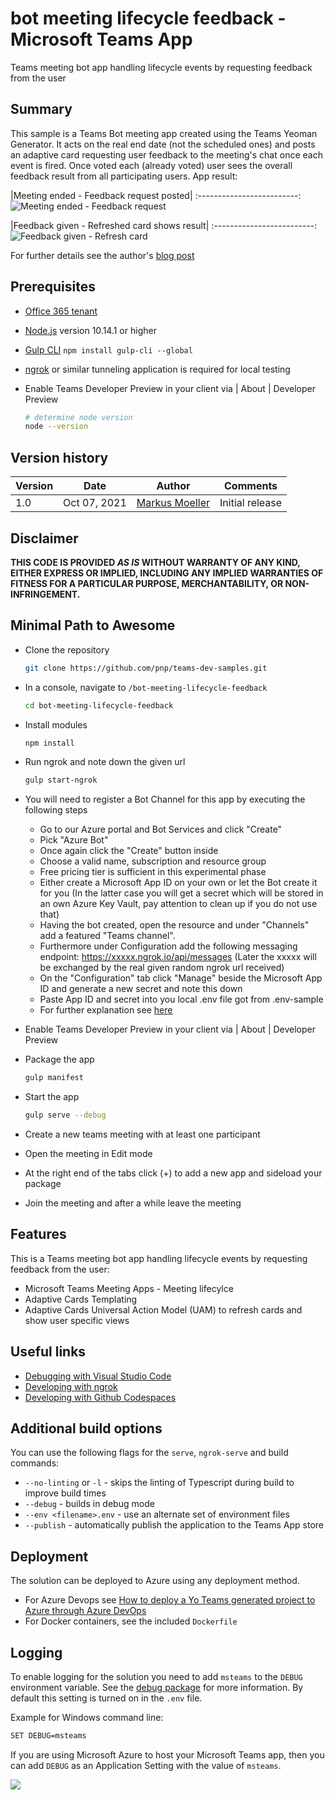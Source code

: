 # bot meeting lifecycle feedback - Microsoft Teams App
Teams meeting bot app handling lifecycle events by requesting feedback from the user

## Summary
This sample is a Teams Bot meeting app created using the Teams Yeoman Generator. It acts on the real end date (not the scheduled ones) and posts an adaptive card requesting user feedback to the meeting's chat once each event is fired.
Once voted each (already voted) user sees the overall feedback result from all participating users.
App result:

|Meeting ended - Feedback request posted|
:-------------------------:
![Meeting ended - Feedback request](/samples/bot-meeting-lifecycle-feedback/docs/images/06meetingended_feedbackrequest.gif)

|Feedback given - Refreshed card shows result|
:-------------------------:
![Feedback given - Refresh card](/samples/bot-meeting-lifecycle-feedback/docs/images/07givefeedback-1.gif)

For further details see the author's [blog post](https://mmsharepoint.wordpress.com/)

## Prerequisites

* [Office 365 tenant](https://dev.office.com/sharepoint/docs/spfx/set-up-your-development-environment)
* [Node.js](https://nodejs.org) version 10.14.1 or higher
* [Gulp CLI](https://github.com/gulpjs/gulp-cli) `npm install gulp-cli --global`
* [ngrok](https://ngrok.com) or similar tunneling application is required for local testing
* Enable Teams Developer Preview in your client via <You Account> | About | Developer Preview

    ```bash
    # determine node version
    node --version
    ```
## Version history

Version|Date|Author|Comments
-------|----|----|--------
1.0|Oct 07, 2021|[Markus Moeller](https://twitter.com/moeller2_0)|Initial release

## Disclaimer

**THIS CODE IS PROVIDED *AS IS* WITHOUT WARRANTY OF ANY KIND, EITHER EXPRESS OR IMPLIED, INCLUDING ANY IMPLIED WARRANTIES OF FITNESS FOR A PARTICULAR PURPOSE, MERCHANTABILITY, OR NON-INFRINGEMENT.**

## Minimal Path to Awesome
- Clone the repository
    ```bash
    git clone https://github.com/pnp/teams-dev-samples.git
    ```

- In a console, navigate to `/bot-meeting-lifecycle-feedback`

    ```bash
    cd bot-meeting-lifecycle-feedback
    ```

- Install modules

    ```bash
    npm install
    ```

- Run ngrok and note down the given url

    ```bash
    gulp start-ngrok
    ```
- You will need to register a Bot Channel for this app by executing the following steps
    - Go to our Azure portal and Bot Services and click "Create"
    - Pick "Azure Bot"
    - Once again click the "Create" button inside
    - Choose a valid name, subscription and resource group
    - Free pricing tier is sufficient in this experimental phase
    - Either create a Microsoft App ID on your own or let the Bot create it for you
    (In the latter case you will get a secret which will be stored in an own Azure Key Vault, pay attention to clean up if you do not use that)
    - Having the bot created, open the resource and under "Channels" add a featured "Teams channel". 
    - Furthermore under Configuration add the following messaging endpoint: https://xxxxx.ngrok.io/api/messages 
    (Later the xxxxx will be exchanged by the real given random ngrok url received)
    - On the "Configuration" tab click "Manage" beside the Microsoft App ID and generate a new secret and note this down
    - Paste App ID and secret into you local .env file got from .env-sample
    - For further explanation see [here](https://mmsharepoint.wordpress.com/2021/09/21/microsoft-teams-meeting-apps-lifecycle-basics/#botchannel)
- Enable Teams Developer Preview in your client via <Your Account> | About | Developer Preview
- Package the app
    ```bash
    gulp manifest
    ```
- Start the app
    ```bash
    gulp serve --debug
    ```
- Create a new teams meeting with at least one participant
- Open the meeting in Edit mode
- At the right end of the tabs click (+) to add a new app and sideload your package
- Join the meeting and after a while leave the meeting

## Features

This is a Teams meeting bot app handling lifecycle events by requesting feedback from the user:
* Microsoft Teams Meeting Apps - Meeting lifecylce
* Adaptive Cards Templating
* Adaptive Cards Universal Action Model (UAM) to refresh cards and show user specific views

## Useful links
 * [Debugging with Visual Studio Code](https://github.com/pnp/generator-teams/blob/master/docs/docs/vscode.md)
 * [Developing with ngrok](https://github.com/pnp/generator-teams/blob/master/docs/docs/ngrok.md)
 * [Developing with Github Codespaces](https://github.com/pnp/generator-teams/blob/master/docs/docs/codespaces.md)


## Additional build options

You can use the following flags for the `serve`, `ngrok-serve` and build commands:

* `--no-linting` or `-l` - skips the linting of Typescript during build to improve build times
* `--debug` - builds in debug mode
* `--env <filename>.env` - use an alternate set of environment files
* `--publish` - automatically publish the application to the Teams App store

## Deployment

The solution can be deployed to Azure using any deployment method.

* For Azure Devops see [How to deploy a Yo Teams generated project to Azure through Azure DevOps](https://www.wictorwilen.se/blog/deploying-yo-teams-and-node-apps/)
* For Docker containers, see the included `Dockerfile`

## Logging

To enable logging for the solution you need to add `msteams` to the `DEBUG` environment variable. See the [debug package](https://www.npmjs.com/package/debug) for more information. By default this setting is turned on in the `.env` file.

Example for Windows command line:

``` bash
SET DEBUG=msteams
```

If you are using Microsoft Azure to host your Microsoft Teams app, then you can add `DEBUG` as an Application Setting with the value of `msteams`.

<img src="https://m365-visitor-stats.azurewebsites.net/teams-dev-samples/samples/bot-meeting-lifecycle-feedback" />
